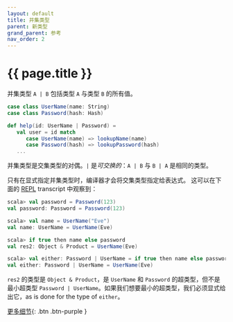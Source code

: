 ```yaml
---
layout: default
title: 并集类型
parent: 新类型
grand_parent: 参考
nav_order: 2
---
```


# {{ page.title }}

并集类型 `A | B` 包括类型 `A` 与类型 `B` 的所有值。

```scala
case class UserName(name: String)
case class Password(hash: Hash)

def help(id: UserName | Password) =
   val user = id match
      case UserName(name) => lookupName(name)
      case Password(hash) => lookupPassword(hash)
   ...
```

并集类型是交集类型的对偶。`|` 是*可交换的*：`A | B` 与 `B | A` 是相同的类型。

只有在显式指定并集类型时，编译器才会将交集类型指定给表达式。
这可以在下面的 [REPL](https://docs.scala-lang.org/overviews/repl/overview.html) transcript 
中观察到：

```scala
scala> val password = Password(123)
val password: Password = Password(123)

scala> val name = UserName("Eve")
val name: UserName = UserName(Eve)

scala> if true then name else password
val res2: Object & Product = UserName(Eve)

scala> val either: Password | UserName = if true then name else password
val either: Password | UserName = UserName(Eve)
```

`res2` 的类型是 `Object & Product`，是 `UserName` 和 `Password` 的超类型，但不是最小超类型 
`Password | UserName`。如果我们想要最小的超类型，我们必须显式给出它，as is done for the type of `either`。

[更多细节](./union-types-spec.md){: .btn .btn-purple }
